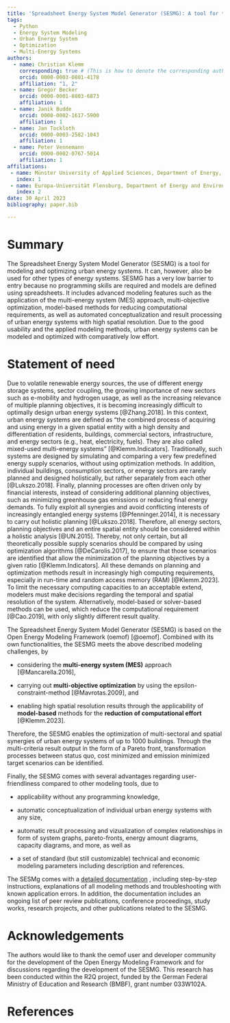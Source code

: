 ```yaml
---
title: 'Spreadsheet Energy System Model Generator (SESMG): A tool for the optimization of urban energy systems'
tags:
  - Python
  - Energy System Modeling
  - Urban Energy System
  - Optimization
  - Multi-Energy Systems
authors:
  - name: Christian Klemm
    corresponding: true # (This is how to denote the corresponding author)
    orcid: 0000-0003-0801-4178
    affiliation: "1, 2"
  - name: Gregor Becker
    orcid: 0000-0001-8803-6873
    affiliation: 1
  - name: Janik Budde
    orcid: 0000-0002-1617-5900
    affiliation: 1
  - name: Jan Tockloth
    orcid: 0000-0003-2582-1043
    affiliation: 1
  - name: Peter Vennemann
    orcid: 0000-0002-0767-5014
    affiliation: 1
affiliations:
 - name: Münster University of Applied Sciences, Department of Energy, Building Services and Environmental Engineering, Germany
   index: 1
 - name: Europa-Universität Flensburg, Department of Energy and Environmental Management, Germany 
   index: 2
date: 30 April 2023
bibliography: paper.bib

---
```

# Summary

The Spreadsheet Energy System Model Generator (SESMG) is a tool for modeling and optimizing urban energy systems. It can, however, also be used for other types of energy systems. SESMG has a very low barrier to entry because no programming skills are required and models are defined using spreadsheets. It includes advanced modeling features such as the application of the multi-energy system (MES) approach, multi-objective optimization, model-based methods for reducing computational requirements, as well as automated conceptualization and result processing of urban energy systems with high spatial resolution. Due to the good usability and the applied modeling methods, urban energy systems can be modeled and optimized with comparatively low effort.

# Statement of need
Due to volatile renewable energy sources, the use of different energy storage systems, sector coupling, the growing importance of new sectors such as e-mobility and hydrogen usage, as well as the increasing relevance of multiple planning objectives, it is becoming increasingly difficult to optimally design urban energy systems [@Zhang.2018]. In this context, urban energy systems are defined as “the combined process of acquiring and using energy in a given spatial entity with a high density and differentiation of residents, buildings, commercial sectors, infrastructure, and energy sectors (e.g., heat, electricity, fuels). They are also called mixed-used multi-energy systems” [@Klemm.Indicators]. Traditionally, such systems are designed by simulating and comparing a very few predefined energy supply scenarios, without using optimization methods. In addition, individual buildings, consumption sectors, or energy sectors are rarely planned and designed holistically, but rather separately from each other [@Lukszo.2018]. Finally, planning processes are often driven only by financial interests, instead of considering additional planning objectives, such as minimizing greenhouse gas emissions or reducing final energy demands. To fully exploit all synergies and avoid conflicting interests of increasingly entangled energy systems [@Pfenninger.2014], it is necessary to carry out holistic planning [@Lukszo.2018]. Therefore, all energy sectors, planning objectives and an entire spatial entity should be considered within a holistic analysis [@UN.2015]. Thereby, not only certain, but all theoretically possible supply scenarios should be compared by using optimization algorithms [@DeCarolis.2017], to ensure that those scenarios are identified that allow the minimization of the planning objectives by a given ratio [@Klemm.Indicators]. All these demands on planning and optimization methods result in increasingly high computing requirements, especially in run-time and random access memory (RAM) [@Klemm.2023]. To limit the necessary computing capacities to an acceptable extend, modelers must make decisions regarding the temporal and spatial resolution of the system. Alternatively, model-based or solver-based methods can be used, which reduce the computational requirement [@Cao.2019], with only slightly different result quality.

The Spreadsheet Energy System Model Generator (SESMG) is based on the Open Energy Modeling Framework (oemof) [@oemof]. Combined with its own functionalities, the SESMG meets the above described modeling challenges, by

* considering the **multi-energy system (MES)** approach [@Mancarella.2016], 

* carrying out **multi-objective optimization** by using the epsilon-constraint-method [@Mavrotas.2009], and

* enabling high spatial resolution results through the applicability of **model-based** methods for the **reduction of computational effort** [@Klemm.2023].

Therefore, the SESMG enables the optimization of multi-sectoral and spatial synergies of urban energy systems of up to 1000 buildings. Through the multi-criteria result output in the form of a Pareto front, transformation processes between status quo, cost minimized and emission minimized target scenarios can be identified.

Finally, the SESMG comes with several advantages regarding user-friendliness compared to other modeling tools, due to

* applicability without any programming knowledge,

* automatic conceptualization of individual urban energy systems with any size,

* automatic result processing and vizualization of complex relationships in form of system graphs, pareto-fronts, energy amount diagrams, capacity diagrams, and more, as well as

* a set of standard (but still customizable) technical and economic modeling parameters including description and references.

The SESMg comes with a [detailed documentation](https://spreadsheet-energy-system-model-generator.readthedocs.io/en/latest/ "detailed documentation") , including step-by-step instructions, explanations of all modeling methods and troubleshooting with known application errors. In addition, the documentation includes an ongoing list of peer review publications, conference proceedings, study works, research projects, and other publications related to the SESMG.

# Acknowledgements
The authors would like to thank the oemof user and developer community for the development of the Open Energy Modeling Framework and for discussions regarding the development of the SESMG. This research has been conducted within the R2Q project, funded by the German Federal Ministry of Education and Research (BMBF), grant number 033W102A.

# References

